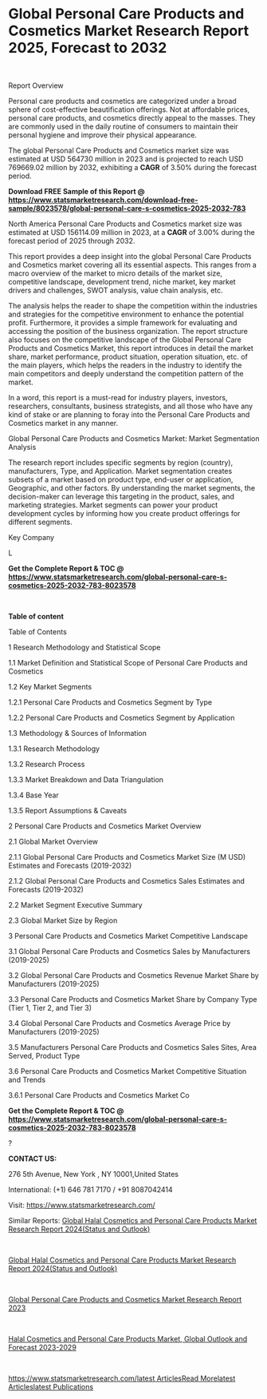 <h1>Global Personal Care Products and Cosmetics Market Research Report 2025, Forecast to 2032</h1><br/><p>Report Overview</p>
 
 
 
 <p>Personal care products and cosmetics are categorized under a broad sphere of cost-effective beautification offerings. Not at affordable prices, personal care products, and cosmetics directly appeal to the masses. They are commonly used in the daily routine of consumers to maintain their personal hygiene and improve their physical appearance.</p>
 
 
 
 <p>The global Personal Care Products and Cosmetics market size was estimated at USD 564730 million in 2023 and is projected to reach USD 769669.02 million by 2032, exhibiting a <strong>CAGR</strong> of 3.50% during the forecast period.</p>
 
 
 
 <p><strong>Download FREE Sample of this Report @ <a href="https://www.statsmarketresearch.com/download-free-sample/8023578/global-personal-care-s-cosmetics-2025-2032-783">https://www.statsmarketresearch.com/download-free-sample/8023578/global-personal-care-s-cosmetics-2025-2032-783</a></strong></p>
 
 
 
 <p>North America Personal Care Products and Cosmetics market size was estimated at USD 156114.09 million in 2023, at a <strong>CAGR</strong> of 3.00% during the forecast period of 2025 through 2032.</p>
 
 
 
 <p>This report provides a deep insight into the global Personal Care Products and Cosmetics market covering all its essential aspects. This ranges from a macro overview of the market to micro details of the market size, competitive landscape, development trend, niche market, key market drivers and challenges, SWOT analysis, value chain analysis, etc.</p>
 
 
 
 <p>The analysis helps the reader to shape the competition within the industries and strategies for the competitive environment to enhance the potential profit. Furthermore, it provides a simple framework for evaluating and accessing the position of the business organization. The report structure also focuses on the competitive landscape of the Global Personal Care Products and Cosmetics Market, this report introduces in detail the market share, market performance, product situation, operation situation, etc. of the main players, which helps the readers in the industry to identify the main competitors and deeply understand the competition pattern of the market.</p>
 
 
 
 <p>In a word, this report is a must-read for industry players, investors, researchers, consultants, business strategists, and all those who have any kind of stake or are planning to foray into the Personal Care Products and Cosmetics market in any manner.</p>
 
 
 
 <p>Global Personal Care Products and Cosmetics Market: Market Segmentation Analysis</p>
 
 
 
 <p>The research report includes specific segments by region (country), manufacturers, Type, and Application. Market segmentation creates subsets of a market based on product type, end-user or application, Geographic, and other factors. By understanding the market segments, the decision-maker can leverage this targeting in the product, sales, and marketing strategies. Market segments can power your product development cycles by informing how you create product offerings for different segments.</p>
 
 
 
 <p>Key Company</p>
 
 
 
 <p>L</p>
 
 
 
 <div><b>Get the Complete Report & TOC @ <a href="https://www.statsmarketresearch.com/global-personal-care-s-cosmetics-2025-2032-783-8023578">https://www.statsmarketresearch.com/global-personal-care-s-cosmetics-2025-2032-783-8023578</a></b></div>
 
 
 
 <p><br />
 
 <b>Table of content</b></p>
 
 
 
 <p>Table of Contents<br />
 
 1 Research Methodology and Statistical Scope<br />
 
 1.1 Market Definition and Statistical Scope of Personal Care Products and Cosmetics<br />
 
 1.2 Key Market Segments<br />
 
 1.2.1 Personal Care Products and Cosmetics Segment by Type<br />
 
 1.2.2 Personal Care Products and Cosmetics Segment by Application<br />
 
 1.3 Methodology & Sources of Information<br />
 
 1.3.1 Research Methodology<br />
 
 1.3.2 Research Process<br />
 
 1.3.3 Market Breakdown and Data Triangulation<br />
 
 1.3.4 Base Year<br />
 
 1.3.5 Report Assumptions & Caveats<br />
 
 2 Personal Care Products and Cosmetics Market Overview<br />
 
 2.1 Global Market Overview<br />
 
 2.1.1 Global Personal Care Products and Cosmetics Market Size (M USD) Estimates and Forecasts (2019-2032)<br />
 
 2.1.2 Global Personal Care Products and Cosmetics Sales Estimates and Forecasts (2019-2032)<br />
 
 2.2 Market Segment Executive Summary<br />
 
 2.3 Global Market Size by Region<br />
 
 3 Personal Care Products and Cosmetics Market Competitive Landscape<br />
 
 3.1 Global Personal Care Products and Cosmetics Sales by Manufacturers (2019-2025)<br />
 
 3.2 Global Personal Care Products and Cosmetics Revenue Market Share by Manufacturers (2019-2025)<br />
 
 3.3 Personal Care Products and Cosmetics Market Share by Company Type (Tier 1, Tier 2, and Tier 3)<br />
 
 3.4 Global Personal Care Products and Cosmetics Average Price by Manufacturers (2019-2025)<br />
 
 3.5 Manufacturers Personal Care Products and Cosmetics Sales Sites, Area Served, Product Type<br />
 
 3.6 Personal Care Products and Cosmetics Market Competitive Situation and Trends<br />
 
 3.6.1 Personal Care Products and Cosmetics Market Co</p>
 
 
 
 <div><b>Get the Complete Report & TOC @ <a href="https://www.statsmarketresearch.com/global-personal-care-s-cosmetics-2025-2032-783-8023578">https://www.statsmarketresearch.com/global-personal-care-s-cosmetics-2025-2032-783-8023578</a></b></div>
 
 
 
 <p>? </p>
 
 
 
 <p><b>CONTACT US:</b><br />
 
 276 5th Avenue, New York , NY 10001,United States<br />
 
 International: (+1) 646 781 7170 / +91 8087042414<br />
 
 Visit: <a href="https://www.statsmarketresearch.com/">https://www.statsmarketresearch.com/</a><br />
 
 Similar Reports: <a href="https://www.statsmarketresearch.com/global-personal-care-s-cosmetics-2025-2032-783-8023578">Global Halal Cosmetics and Personal Care Products Market Research Report 2024(Status and Outlook)</a><br />
 
 <br />
 
 <a href="https://www.statsmarketresearch.com/global-personal-care-s-cosmetics-2025-2032-783-8023578">Global Halal Cosmetics and Personal Care Products Market Research Report 2024(Status and Outlook)</a><br />
 
 <br />
 
 <a href="https://www.statsmarketresearch.com/global-personal-care-s-cosmetics-2025-2032-783-8023578">Global Personal Care Products and Cosmetics Market Research Report 2023</a><br />
 
 <br />
 
 <a href="https://www.statsmarketresearch.com/global-personal-care-s-cosmetics-2025-2032-783-8023578">Halal Cosmetics and Personal Care Products Market, Global Outlook and Forecast 2023-2029</a><br />
 
 <br />
 
 <a href="https://gyeongbokgung.com">https://www.statsmarketresearch.com/</a><a href="https://hallyeomaritime.com">latest Articles</a><a href="https://jingwansa.com">Read More</a><a href="https://nguoiviet.jp/">latest Articles</a><a href="https://www.intelmarketresearch.com/">latest Publications</a></p>